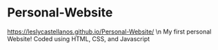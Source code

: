 # Personal-Website
https://leslycastellanos.github.io/Personal-Website/ 
\n My first personal Website! Coded using HTML, CSS, and Javascript
